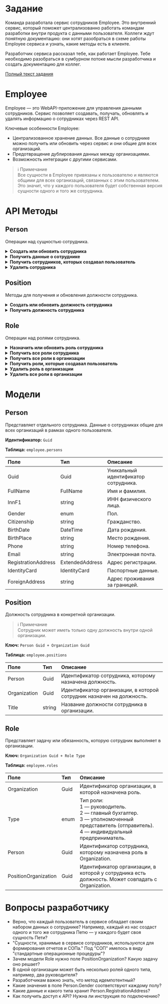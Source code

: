 # Задание

Команда разработала сервис сотрудников Employee. Это внутренний сервис, который поможет централизованно работать командам разработки внутри продукта с данными пользователя. Коллеги ждут понятную документацию: они хотят разобраться в схеме работы Employee сервиса и узнать, какие методы есть в клиенте.

Разработчик сервиса рассказал тебе, как работает Employee. Тебе необходимо разобраться в сумбурном потоке мысли разработчика и создать документацию для коллег.

[Полный текст задания](https://docs.google.com/document/d/1ZW9sGcHRCy6ZVWe3B0KCqVHXLQEZ8yNSB2OooKMPbTE/edit?usp=sharing)

# Employee

Employee — это WebAPI-приложение для управления данными сотрудников. Сервис позволяет создавать, получать, обновлять и удалять информацию о сотрудниках через REST API.

Ключевые особенности Employee:

- Централизованное хранение данных. Все данные о сотруднике можно получить или обновить через сервис и они общие для всех организаций.
- Предотвращение дублирования данных между организациями.
- Возможность интеграции с другими сервисами.

> :information_source: Примечание<br>
> Все сущности в Employee привязаны к пользователю и являются общими для всех организаций, связанных с этим пользователем. Это значит, что у каждого пользователя будет собственная версия сущности одного и того же сотрудника.


# API Методы

## Person

Операции над сущностью сотрудника.

<details>
<summary><b>Создать или обновить сотрудника</b></summary>

**Запрос:**

```HTTP
PUT /person/{personGuid}
```

- `personGuid` — уникальный идентификатор сотрудника.
- Метод идемпотентный.

**Тело запроса:**

```JSON
{
  "FullName": "Semyon Semyonovich",
  "InnF1": "1234567890",
  "Gender": 1,
  "Citizenship": "RUSSIAN FEDERATION",
  "BirthDate": "01.01.2000",
  "BirthPlace": "Volgograd",
  "Phone": "+79610878544",
  "Email": "snkot@gmail.com",
  "RegistrationAddress": {
    ...
  },
  "IdentityCard": {
    "DocumentType" : "Passport",
    "Series" : "1234567890",
    "Number" : "1234567890",
    "Issuer" : "MVD",
    "IssuanceDate" : "01.01.2000",
    "IssuerCode" : "1234567890"
  },
  "ForeignAddress": "Armenia, Yerevan, Shirak St"
}
```

</details>

<details>
<summary><b>Получить данные о сотруднике</b></summary>

**Запрос:**

```HTTP
GET /person/{personGuid}
```

`personGuid` — уникальный идентификатор сотрудника.

**Ответ:**

```JSON
{
  "FullName": "Semyon Semyonovich",
  "InnF1": "1234567890",
  "Gender": 1,
  "Citizenship": "RUSSIAN FEDERATION",
  "BirthDate": "01.01.1802",
  "BirthPlace": "Volgograd",
  "Phone": "+79610878544",
  "Email": "snkot@gmail.com",
  "RegistrationAddress": {
    ...
  },
  "IdentityCard": {
    "DocumentType" : "Passport",
    "Series" : "1234567890",
    "Number" : "1234567890",
    "Issuer" : "MVD",
    "IssuanceDate" : "01.01.2000",
    "IssuerCode" : "1234567890"
  },
  "ForeignAddress": "Armenia, Yerevan, Shirak St"
}
```

</details>

<details>
<summary><b>Получить сотрудников, которых создавал пользователь</b></summary>

**Запрос:**

```HTTP
GET /person
```

**Ответ:**

```JSON
[
  {
    "Guid" : "q-12-345-w-67890",
    "FullName": "Semyon Semyonovich",
    "InnF1": "1234567890",
    "Gender": 1,
    "Citizenship": "RUSSIAN FEDERATION",
    "BirthDate": "01.01.1802",
    "BirthPlace": "Volgograd",
    "Phone": "+79610878544",
    "Email": "snkot@gmail.com",
    "RegistrationAddress": {
      ...
    },
    "IdentityCard": {
      "DocumentType" : "Passport",
      "Series" : "1234567890",
      "Number" : "1234567890",
      "Issuer" : "MVD",
      "IssuanceDate" : "01.01.2000",
      "IssuerCode" : "1234567890"
    },
    "ForeignAddress": "Armenia, Yerevan, Shirak St"
  }
]
```

</details>

<details>
<summary><b>Удалить сотрудника</b></summary>

**Запрос:**

```HTTP
DELETE /person/{personGuid}
```

`personGuid` — уникальный идентификатор сотрудника.

</details>

## Position

Методы для получения и обновления должности сотрудника.

<details>
<summary><b>Создать или обновить должность сотрудника</b></summary>

**Запрос:**

```HTTP
PUT /position/{personGuid}/{organizationGuid}
```

- `personGuid` — уникальный идентификатор сотрудника.
- `organizationGuid` — идентификатор организации, в которой нужно создать или обновить должность.
- Метод идемпотентный.

**Тело запроса:**

```JSON
{
  "Title" : "Technical Writer"
}
```

</details>

<details>
<summary><b>Получить должность сотрудника</b></summary>

**Запрос:**

```HTTP
GET /position/{personGuid}/{organizationGuid}
```

- `personGuid` — уникальный идентификатор сотрудника.
- `organizationGuid` — идентификатор организации, в которой нужно получить должность сотрудника.

**Ответ:**

```JSON
{
  "Title" : "Technical Writer"
}
```

</details>

## Role

Операции над ролями сотрудника.

<details>
<summary><b>Назначить или обновить роль сотрудника</b></summary>

**Запрос:**

```HTTP
PUT /role/{organizationGuid}
```

- `organizationGuid` — идентификатор организации, в которой нужно назначить или обновить роль.
- Метод идемпотентный.

**Тело запроса:**

```JSON
{
  "Type" : 4,
  "Person" : "q-12-345-w-67890",
  "PositionOrganization" : "q-12-345-w-67890"
}
```

</details>

<details>
<summary><b>Получить все роли сотрудника</b></summary>

**Запрос:**

```HTTP
GET /role/{personGuid}
```

`personGuid` — уникальный идентификатор сотрудника.

**Ответ:**

```JSON
[
  {
    "Organization" : "q-12-345-w-67890",
    "Type" : 4,
    "PositionOrganization" : "q-12-345-w-67890"
  }
]
```

</details>

<details>
<summary><b>Получить все роли в организации</b></summary>

**Запрос:**

```HTTP
GET /role/{organizationGuid}
```

`organizationGuid` — идентификатор организации, в которой нужно получить роли.

**Ответ:**

```JSON
[
  {
    "Type" : 4,
    "Person" : "q-12-345-w-67890",
    "PositionOrganization" : "q-12-345-w-67890"
  }
]
```

</details>

<details>
<summary><b>Получить роли, которые создавал пользователь</b></summary>

**Запрос:**

```HTTP
GET /role
```

**Ответ:**

```JSON
[
  {
    "Organization" : "q-12-345-w-67890", 
    "Type" : 4,
    "Person" : "q-12-345-w-67890",
    "PositionOrganization" : "q-12-345-w-67890"
  }
]
```

</details>

<details>
<summary><b>Удалить роль в организации</b></summary>

**Запрос:**

```HTTP
DELETE /role/{organizationGuid}/{roleType}
```

- `organizationGuid` — идентификатор организации, в которой нужно удалить роль.
- `roleType` — тип роли, которую нужно удалить.

</details>

<details>
<summary><b>Удалить все роли в организации</b></summary>

**Запрос:**

```HTTP
DELETE /role/{organizationGuid}
```

`organizationGuid` — идентификатор организации, в которой нужно удалить роли.

</details>


# Модели

## Person

Представляет отдельного сотрудника. Данные о сотрудниках общие для всех организаций в рамках одного пользователя.

**Идентификатор:** `Guid`

**Таблица:** `employee.persons`

| Поле | Тип | Описание |
| :----- | :----- | :------------- |
| Guid | Guid | Уникальный идентификатор сотрудника. |
| FullName | FullName | Имя и фамилия. |
| InnF1 | string | ИНН физического лица. |
| Gender | enum | Пол. |
| Citizenship | string | Гражданство. |
| BirthDate | DateTime | Дата рождения. |
| BirthPlace | string | Место рождения. |
| Phone | string | Номер телефона. |
| Email | string | Электронная почта. |
| RegistrationAddress | ExtendedAddress | Адрес регистрации. |
| IdentityCard | IdentityCard | Паспортные данные. |
| ForeignAddress | string | Адрес проживания за границей. |

## Position

Должность сотрудника в конкретной организации.

> :information_source: Примечание<br>
> Сотрудник может иметь только одну должность внутри одной организации.

**Ключ:** `Person Guid + Organization Guid`

**Таблица:** `employee.positions`

| Поле | Тип | Описание |
| :----- | :----- | :------------- |
| Person | Guid | Идентификатор сотрудника, которому назначена должность. |
| Organization | Guid | Идентификатор организации, в которой сотрудник назначен на должность. |
| Title | string | Название должности сотрудника в организации. |

## Role

Представляет задачу или обязанность, которую сотрудник выполняет в организации.

**Ключ:** `Organization Guid + Role Type`

**Таблица:** `employee.roles`

| Поле | Тип | Описание |
| :----- | :----- | :------------- |
| Organization | Guid | Идентификатор организации, в которой назначена роль. |
| Type | enum | Тип роли:<br>1 — руководитель.<br>2 — главный бухгалтер.<br>3 — уполномоченный представитель (отправитель).<br>4 — индивидуальный предприниматель. |
| Person | Guid | Идентификатор сотрудника, которому назначена роль в Organization. |
| PositionOrganization | Guid |  Идентификатор организации, в которой у сотрудника есть должность. Может совпадать с Organization. |


# Вопросы разработчику

- Верно, что каждый пользователь в сервисе обладает своим набором данных о сотруднике? Например, каждый из нас создаст одного и того же сотрудника Петю — у каждого будет своя сущность Пети?
- "Сущности, хранимые в сервисе сотрудников, используются для формирования отчетов и СОПа." Под "СОП" имелось в виду "стандартные операционные процедуры"?
- Зачем модели Role нужно поле PositionOrganization? Какую задачу оно решает?
- В одной организации может быть несколько ролей одного типа, например, два руководителя?
- Разработчикам важно знать, что метод идемпотентный?
- Какие значения в поле Person.Gender соответствуют каждому полу?
- Какие данные и какого типа хранит Person.RegistrationAddress?
- Как получить доступ к API? Нужна ли инструкция по подключению?